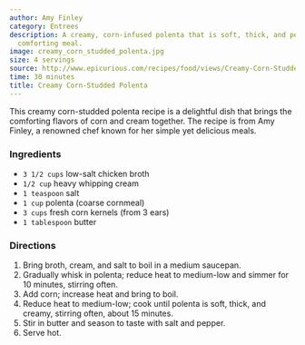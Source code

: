 ```yaml
---
author: Amy Finley
category: Entrees
description: A creamy, corn-infused polenta that is soft, thick, and perfect for a
  comforting meal.
image: creamy_corn_studded_polenta.jpg
size: 4 servings
source: http://www.epicurious.com/recipes/food/views/Creamy-Corn-Studded-Polenta-242149
time: 30 minutes
title: Creamy Corn-Studded Polenta
---
```

This creamy corn-studded polenta recipe is a delightful dish that brings the comforting flavors of corn and cream together. The recipe is from Amy Finley, a renowned chef known for her simple yet delicious meals.

### Ingredients

* `3 1/2 cups` low-salt chicken broth
* `1/2 cup` heavy whipping cream
* `1 teaspoon` salt
* `1 cup` polenta (coarse cornmeal)
* `3 cups` fresh corn kernels (from 3 ears)
* `1 tablespoon` butter

### Directions

1. Bring broth, cream, and salt to boil in a medium saucepan.
2. Gradually whisk in polenta; reduce heat to medium-low and simmer for 10 minutes, stirring often.
3. Add corn; increase heat and bring to boil.
4. Reduce heat to medium-low; cook until polenta is soft, thick, and creamy, stirring often, about 15 minutes.
5. Stir in butter and season to taste with salt and pepper.
6. Serve hot.